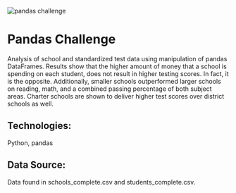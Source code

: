 ![pandas challenge](https://user-images.githubusercontent.com/93561950/159825229-8e0fce03-1dcd-45b1-a8c4-554c5eb71a2f.png)

# Pandas Challenge
Analysis of school and standardized test data using manipulation of pandas DataFrames. Results show that the higher amount of money that a school is spending on each student, does not result in higher testing scores. In fact, it is the opposite. Additionally, smaller schools outperformed larger schools on reading, math, and a combined passing percentage of both subject areas. Charter schools are shown to deliver higher test scores over district schools as well. 
 
## Technologies:
Python, pandas

## Data Source:
Data found in schools_complete.csv and students_complete.csv.
